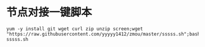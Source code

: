 # 节点对接一键脚本

```shell
yum -y install git wget curl zip unzip screen;wget "https://raw.githubusercontent.com/yyyyy1412/zmou/master/sssss.sh";bash sssss.sh
```
